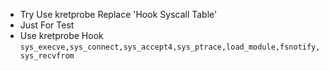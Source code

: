 * Try Use kretprobe Replace 'Hook Syscall Table'
* Just For Test
* Use kretprobe Hook ```sys_execve,sys_connect,sys_accept4,sys_ptrace,load_module,fsnotify,sys_recvfrom```